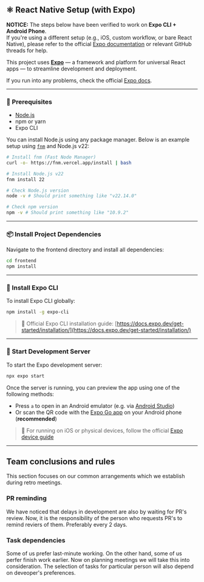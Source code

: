 ## ⚛️ React Native Setup (with Expo)

**NOTICE:** The steps below have been verified to work on **Expo CLI + Android Phone**.  
If you're using a different setup (e.g., iOS, custom workflow, or bare React Native), please refer to the official [Expo documentation](https://docs.expo.dev/get-started/start-developing/) or relevant GitHub threads for help.

This project uses **[Expo](https://expo.dev/)** — a framework and platform for universal React apps — to streamline development and deployment.

If you run into any problems, check the official [Expo docs](https://docs.expo.dev/get-started/start-developing/).

---

### 🧱 Prerequisites

- [Node.js](https://nodejs.org/en/)
- npm or yarn
- Expo CLI

You can install Node.js using any package manager. Below is an example setup using [`fnm`](https://github.com/Schniz/fnm) and Node.js v22:

```bash
# Install fnm (Fast Node Manager)
curl -o- https://fnm.vercel.app/install | bash

# Install Node.js v22
fnm install 22

# Check Node.js version
node -v # Should print something like "v22.14.0"

# Check npm version
npm -v # Should print something like "10.9.2"
```

---

### 📦 Install Project Dependencies

Navigate to the frontend directory and install all dependencies:

```bash
cd frontend
npm install
```

---

### 🚀 Install Expo CLI

To install Expo CLI globally:

```bash
npm install -g expo-cli
```

> 📘 Official Expo CLI installation guide: [https://docs.expo.dev/get-started/installation/](https://docs.expo.dev/get-started/installation/)

---

### 🧪 Start Development Server

To start the Expo development server:

```bash
npx expo start
```

Once the server is running, you can preview the app using one of the following methods:

- Press `a` to open in an Android emulator (e.g. via [Android Studio](https://developer.android.com/studio))
- Or scan the QR code with the [Expo Go app](https://play.google.com/store/apps/details?id=host.exp.exponent&pli=1) on your Android phone (**recommended**)

> 📘 For running on iOS or physical devices, follow the official [Expo device guide](https://docs.expo.dev/workflow/run-on-device/)

---

## Team conclusions and rules 
This section focuses on our common arrangements which we establish during retro meetings.
### PR reminding
We have noticed that delays in development are also by waiting for PR's review.
Now, it is the responsibility of the person who requests PR's to remind reviers of them. Preferably every 2 days.
### Task dependencies
Some of us prefer last-minute working. On the other hand, some of us perfer finish work earlier. 
Now on planning meetings we will take this into consideration. The selection of tasks for particular person will also depend on deveoper's preferences.
